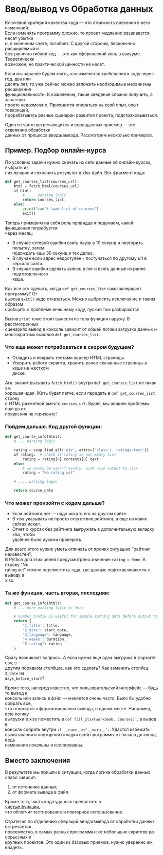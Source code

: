 # Ввод/вывод vs Обработка данных

Ключевой критерий качества кода — это стоимость внесения в него изменений.  
Если изменять программу сложно, то проект медленно развивается, несет убытки  
и, в конечном счете, погибает. С другой стороны, бесконечно расширяемый и  
безгранично гибкий код — это как сферический конь в вакууме. Теоретически  
возможен, но практической ценности не несет.

Если мы заранее будем знать, как изменятся требования к коду через год, два или  
десять лет, то уже сейчас можно заложить необходимые механизмы расширения  
функциональности. К сожалению, такие сведения сложно получить, а зачастую  
просто невозможно. Приходится опираться на свой опыт, опыт товарищей,  
прорабатывать разные сценарии развития проекта, подстраховываться.

Один из часто встречающихся и оправданных приемов — это отделение обработки  
данных от процесса ввода/вывода. Рассмотрим несколько примеров.

## Пример. Подбор онлайн-курса

По условию задачи нужно скачать из сети данные об онлайн-курсах, выбрать из  
них лучшие и сохранить результат в xlsx файл. Вот фрагмент кода:

```python
def get_courses_list(courses_url):
    html = fetch_html(courses_url)
    if html:
        # .... parsing logic
        return courses_list
    else:
        print("can't load list of courses")
        exit()
```

Теперь примерим на себя роль провидца и подумаем, какой функционал потребуется  
через месяц:

- В случае сетевой ошибки взять паузу в 10 секунд и повторить попытку, затем  
  подождать еще 30 секунд и так далее.
- В случае если адрес недоступен - постучаться по другому url в зеркало сайта.
- В случае ошибки сделать запись в лог и взять данные из ранее подготовленного  
  кеша.

Как все это сделать, когда `def get_courses_list` сама завершает программу? От  
вызова `exit()` надо отказаться. Можно выбросить исключение и таким образом  
сообщить о проблеме внешнему коду, пускай там разбираются.

Вызов `print` тоже стоит вынести из тела функции наружу. В рассмотренных  
сценариях вывод в консоль зависит от общей логики загрузки данных и  
многократных вызовов `def get_courses_list`.

### Что еще может потребоваться в скором будущем?

- Отладить и покрыть тестами парсер HTML страницы.
- Ускорить работу скрипта, хранить ранее скачанные страницы в кеше на жестком  
  диске.

Ага, значит вызывать `fetch_html()` внутри `def get_courses_list` не такая уж  
хорошая идея. Жить будет легче, если передать в `def get_courses_list` строку  
с HTML разметкой вместо `courses_url`. Вуаля, мы решили проблемы еще до их  
появления на горизонте!

### Пойдем дальше. Код другой функции:

```python
def get_course_info(html):
    # ... parsing logic

    rating = soup.find_all('div', attrs={'class': 'ratings-text'})
    if rating:  # check if rating is not empty list
        rating = rating[0].contents[0].text
    else:
        # we wanna be user-friendly, with nice output to xlsx
        rating = "No rating yet"

    # .... parsing logic

    return course_data
```

### Что может произойти с кодом дальше?

- Если рейтинга нет — надо искать его на другом сайте.
- В xlsx указывать не просто отсутствие рейтинга, а еще на каких сайтах искал.
- Отчет о курсах без рейтинга выгружать в дополнительную вкладку xlsx, чтобы  
  удобнее было руками проверять.

Для всего этого нужно уметь отличать от прочих ситуацию "рейтинг неизвестен".  
В Python для этих целей предусмотрено значение `rating = None`. А строку "No  
rating yet" можно переместить туда, где данные подготавливаются к выводу в  
xlsx.

### Та же функция, часть вторая, последняя:

```python
def get_course_info(html):
    # ... more parsing logic is here

    # number prefix is useful for simple sorting data before output to xlsx
    return {
        '1_title': title,
        '2_date': start_date,
        '3_language': language,
        '4_weeks': duration,
        "5_rating": rating
    }
```

Сразу возникают вопросы. А если нужна еще одна выгрузка в формате csv, с  
другим порядком столбцов, как это сделать? Как заменить столбец `2_date` на  
`days_before_start`?

Кроме того, наперед известно, что пользовательский интерфейс — будь то вывод в  
консоль или запись в файл — меняется очень часто. Было бы удобно собрать все,  
что относится к форматированию вывода, в одном месте. Например, всю логику  
выгрузки в xlsx поместить в `def fill_xlsx(workbook, courses):`, а вывод в  
консоль собрать внутри `if __name__=='__main__':`. Удастся избежать  
вычитывания и повторной отладки всей программы от начала до конца, ведь  
изменения локальны и изолированы.

## Вместо заключения

В результате мы пришли к ситуации, когда логика обработки данных слабо зависит:

1. от источника данных;
2. от формата вывода в файл.

Кроме того, часть кода удалось превратить в  
[чистые функции](https://devman.org/encyclopedia/decomposition/decomposition_pure_functions/),  
что облегчит тестирование и повторное использование.

Стратегия по отделению операций ввода/вывода от обработки данных встречается  
повсеместно, в самых разных программах: от небольших скриптов до серьезных и  
крупных проектов. Это один из базовых приемов, нужно уверенно им владеть.
```

